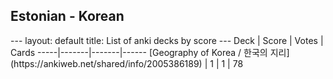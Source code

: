 <h2>Estonian  -  Korean</h2>
---
layout: default
title: List of anki decks by score
---
Deck | Score | Votes | Cards
-----|-------|-------|------
[Geography of Korea / 한국의 지리](https://ankiweb.net/shared/info/2005386189) | 1 | 1 | 78
